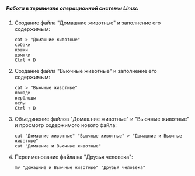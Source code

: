 ##### *Работа в терминале операционной системы Linux:*
1. Создание файла "Домашние животные" и заполнение его содержимым:
   ```
   cat > "Домашние животные"
   собаки
   кошки
   хомяки
   Ctrl + D
   ```
2. Создание файла "Вьючные животные" и заполнение его содержимым:
    ```
   cat > "Вьючные животные"
   лошади
   верблюды
   ослы
   Ctrl + D
   ```
3. Объединение файлов "Домашние животные" и "Вьючные животные" и просмотр содержимого нового файла:
   ```
   cat "Домашние животные" "Вьючные животные" > "Домашние и Вьючные животные"
   cat "Домашние и Вьючные животные"
   ```
4. Переименование файла на "Друзья человека":
   ```
   mv "Домашние и Вьючные животные" "Друзья человека"
   ```
   
